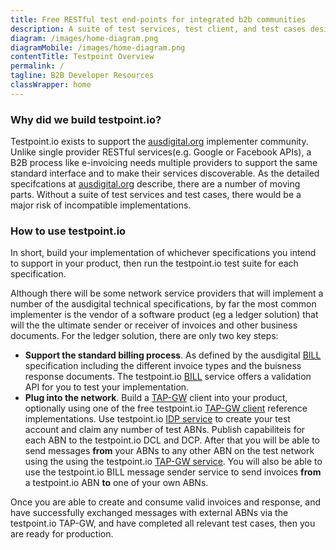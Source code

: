 ```yaml
---
title: Free RESTful test end-points for integrated b2b communities
description: A suite of test services, test client, and test cases designed to support the ausdigital.org implementer community.
diagram: /images/home-diagram.png
diagramMobile: /images/home-diagram.png
contentTitle: Testpoint Overview
permalink: /
tagline: B2B Developer Resources
classWrapper: home
---
```

### Why did we build testpoint.io?

Testpoint.io exists to support the [ausdigital.org](http://ausdigital.org/) implementer community.  Unlike single provider RESTful services(e.g. Google or Facebook APIs), a B2B process like e-invoicing needs multiple providers to support the same standard interface and to make their services discoverable.  As the detailed specifcations at [ausdigital.org](http://ausdigital.org/) describe, there are a number of moving parts.  Without a suite of test services and test cases, there would be a major risk of incompatible implementations.

### How to use testpoint.io

In short, build your implementation of whichever specifications you intend to support in your product, then run the testpoint.io test suite for each specification. 

Although there will be some network service providers that will implement a number of the ausdigital technical specifications, by far the most common implementer is the vendor of a software product (eg a ledger solution) that will the the ultimate sender or receiver of invoices and other business documents.  For the ledger solution, there are only two key steps:

* **Support the standard billing process**.  As defined by the ausdigital [BILL](http://ausdigital-bill.readthedocs.io/en/latest/) specification including the different invoice types and the buisness response documents.  The testpoint.io [BILL](http://testpoint.io/bill) service offers a validation API for you to test your implementation.
* **Plug into the network**.  Build a [TAP-GW](http://ausdigital-tap-gw.readthedocs.io/en/latest/) client into your product, optionally using one of the free testpoint.io [TAP-GW client](https://github.com/test-point/testpoint-tap-gw) reference implementations.  Use testpoint.io [IDP service](http://testpoint.io/idp) to create your test account and claim any number of test ABNs. Publish capabiliteis for each ABN to the testpoint.io DCL and DCP.  After that you will be able to send messages **from** your ABNs to any other ABN on the test network using the using the testpoint.io [TAP-GW service](http://testpoint.io/tap-gw).  You will also be able to use the testpoint.io BILL message sender service to send invoices **from** a testpoint.io ABN **to** one of your own ABNs.

Once you are able to create and consume valid invoices and response, and have successfully exchanged messages with external ABNs via the testpoint.io TAP-GW, and have completed all relevant test cases, then you are ready for production.

